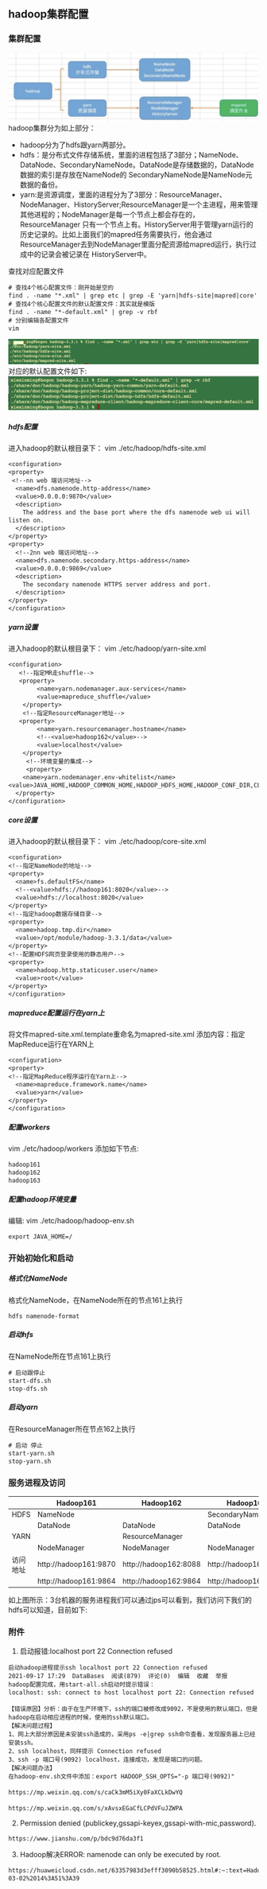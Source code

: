 ## hadoop集群配置 

### 集群配置

 ![](./images/3.png)
 hadoop集群分为如上部分：

 * hadoop分为了hdfs跟yarn两部分。
 * hdfs：是分布式文件存储系统，里面的进程包括了3部分；NameNode、DataNode、SecondaryNameNode。DataNode是存储数据的，DataNode数据的索引是存放在NameNode的
   SecondaryNameNode是NameNode元数据的备份。  
 * yarn:是资源调度，里面的进程分为了3部分：ResourceManager、NodeManager、HistoryServer;ResourceManager是一个主进程，用来管理其他进程的；NodeManager是每一个节点上都会存在的，ResourceManager
   只有一个节点上有。HistoryServer用于管理yarn运行的历史记录的。比如上面我们的mapred任务需要执行，他会通过ResourceManager去到NodeManager里面分配资源给mapred运行，执行过成中的记录会被记录在
   HistoryServer中。  



查找对应配置文件

```
# 查找4个核心配置文件：刚开始是空的
find . -name "*.xml" | grep etc | grep -E 'yarn|hdfs-site|mapred|core'
# 查找4个核心配置文件的默认配置文件：其实就是模版
find . -name "*-default.xml" | grep -v rbf
# 分别编辑各配置文件
vim
```

![](./images/4.png)  
 对应的默认配置文件如下:  
![](./images/5.png) 

##### hdfs配置

  进入hadoop的默认根目录下： vim ./etc/hadoop/hdfs-site.xml

```
<configuration>
<property>
 <!--nn web 端访问地址-->
  <name>dfs.namenode.http-address</name>
  <value>0.0.0.0:9870</value>
  <description>
    The address and the base port where the dfs namenode web ui will listen on.
  </description>
</property>
<property>
  <!--2nn web 端访问地址-->
  <name>dfs.namenode.secondary.https-address</name>
  <value>0.0.0.0:9869</value>
  <description>
    The secondary namenode HTTPS server address and port.
  </description>
</property>
</configuration>
```

##### yarn设置

  进入hadoop的默认根目录下： vim ./etc/hadoop/yarn-site.xml

```shell
<configuration>
   <!--指定MR走shuffle-->
   <property>
        <name>yarn.nodemanager.aux-services</name>
        <value>mapreduce_shuffle</value>
    </property>
    <!--指定ResourceManager地址-->
   <property>
        <name>yarn.resourcemanager.hostname</name>
        <!--<value>hadoop162</value>-->
        <value>localhost</value>
    </property>
     <!--环境变量的集成-->
     <property>
    <name>yarn.nodemanager.env-whitelist</name>
<value>JAVA_HOME,HADOOP_COMMON_HOME,HADOOP_HDFS_HOME,HADOOP_CONF_DIR,CLASSPATH_PREPEND_DISTCACHE,HADOOP_YARN_HOME,HADOOP_HOME,PATH,LANG,TZ</value>
  </property>
</configuration>
```

##### core设置

  进入hadoop的默认根目录下： vim ./etc/hadoop/core-site.xml

```
<configuration>
<!--指定NameNode的地址-->
<property>
  <name>fs.defaultFS</name>
  <!--<value>hdfs://hadoop161:8020</value>-->
  <value>hdfs://localhost:8020</value>
</property>
<!--指定hadoop数据存储目录-->
<property>
  <name>hadoop.tmp.dir</name>
  <value>/opt/module/hadoop-3.3.1/data</value>
</property>
<!--配置HDFS网页登录使用的静态用户-->
<property>
  <name>hadoop.http.staticuser.user</name>
  <value>root</value>
</property>
</configuration>
```

##### mapreduce配置运行在yarn上
将文件mapred-site.xml.template重命名为mapred-site.xml
添加内容：指定MapReduce运行在YARN上
       
```
<configuration>
<property>
<!--指定MapReduce程序运行在Yarn上-->
  <name>mapreduce.framework.name</name>
  <value>yarn</value>
</property>
</configuration>
```

##### 配置workers

vim ./etc/hadoop/workers 添加如下节点:

```
hadoop161
hadoop162
hadoop163
```

##### 配置hadoop环境变量

  编辑: vim ./etc/hadoop/hadoop-env.sh 

```
export JAVA_HOME=/
```



### 开始初始化和启动

##### 格式化NameNode

格式化NameNode，在NameNode所在的节点161上执行

```
hdfs namenode-format
```

##### 启动hfs

在NameNode所在节点161上执行

```
# 启动跟停止
start-dfs.sh
stop-dfs.sh
```

##### 启动yarn

在ResourceManager所在节点162上执行

```
# 启动 停止
start-yarn.sh
stop-yarn.sh
```



### 服务进程及访问

|          | Hadoop161             | Hadoop162             | Hadoop163             |
| -------- | --------------------- | --------------------- | --------------------- |
| HDFS     | NameNode              |                       | SecondaryNameNode     |
|          | DataNode              | DataNode              | DataNode              |
| YARN     |                       | ResourceManager       |                       |
|          | NodeManager           | NodeManager           | NodeManager           |
| 访问地址 | http://hadoop161:9870 | http://hadoop162:8088 | http://hadoop163:9868 |
|          | http://hadoop161:9864 | http://hadoop162:9864 | http://hadoop163:9864 |

   如上图所示：3台机器的服务进程我们可以通过jps可以看到，我们访问下我们的hdfs可以知道，目前如下:
   
### 附件

1. 启动报错:localhost port 22 Connection refused
```renderscript
启动hadoop进程提示ssh localhost port 22 Connection refused
2021-09-17 17:29  DataBases  阅读(879)  评论(0)  编辑  收藏  举报
hadoop配置完成，用start-all.sh启动时提示错误：
localhost: ssh: connect to host localhost port 22: Connection refused

【错误原因】分析：由于在生产环境下，ssh的端口被修改成9092，不是使用的默认端口，但是hadoop在启动相应进程的时候，使用的ssh默认端口。
【解决问题过程】
1、网上大部分原因是未安装ssh造成的，采用ps -e|grep ssh命令查看，发现服务器上已经安装ssh。
2、ssh localhost，同样提示 Connection refused
3、ssh -p 端口号(9092) localhost，连接成功，发现是端口的问题。
【解决问题办法】
在hadoop-env.sh文件中添加：export HADOOP_SSH_OPTS="-p 端口号(9092)"

https://mp.weixin.qq.com/s/caCk3mM5iXy0FaXCLkDwYQ

https://mp.weixin.qq.com/s/xAvsxEGaCfLCPdVFuJZWPA
```


2. Permission denied (publickey,gssapi-keyex,gssapi-with-mic,password).

```renderscript
https://www.jianshu.com/p/bdc9d76da3f1
```

3. Hadoop解决ERROR: namenode can only be executed by root.
```renderscript
https://huaweicloud.csdn.net/63357983d3efff3090b58525.html#:~:text=Hadoop%E8%A7%A3%E5%86%B3ERROR%3A%20namenode%20can%20only%20be%20executed%20by%20root.,HDFS_NAMENODE_USER%3Drootexport%20HDFS_DATANODE_USER%3Drootexport%20HDFS_SECONDARYNAMENODE_USER%3Drootexport%20YARN_RESOURCEMANAGER_USER%3Drootexport%20YARN_NODEMA%20Bonzes%20%C2%B7%E2%80%822021-03-02%2014%3A51%3A39
```






















